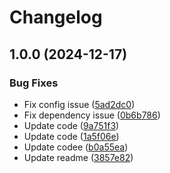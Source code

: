 # Changelog

## 1.0.0 (2024-12-17)


### Bug Fixes

* Fix config issue ([5ad2dc0](https://github.com/hasithaishere/release-please-action-tester/commit/5ad2dc0a366b570d5b91900cc5d6c40b30a77181))
* Fix dependency issue ([0b6b786](https://github.com/hasithaishere/release-please-action-tester/commit/0b6b7865bc2c96b1aedb35132d9dbd9340845fe4))
* Update code ([9a751f3](https://github.com/hasithaishere/release-please-action-tester/commit/9a751f36f94deff7b60a14b38cf9770cc27fd0f9))
* Update code ([1a5f06e](https://github.com/hasithaishere/release-please-action-tester/commit/1a5f06ea138d3f61d4790fdfe1d042966e7e6cf6))
* Update codee ([b0a55ea](https://github.com/hasithaishere/release-please-action-tester/commit/b0a55ea4c023580b2bc64a764ff0b28ae94df18e))
* Update readme ([3857e82](https://github.com/hasithaishere/release-please-action-tester/commit/3857e82f30f7d72852b8e87805c4deb6810d7a03))
